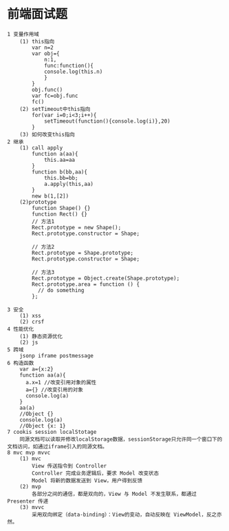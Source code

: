 # 前端面试题
	1 变量作用域
		(1) this指向
			var n=2
			var obj={
				n:1,
				func:function(){
				console.log(this.n)
				}
			}
			obj.func()
			var fc=obj.func
			fc()
		(2) setTimeout中this指向
			for(var i=0;i<3;i++){
				setTimeout(function(){console.log(i)},20)
			}
		(3) 如何改变this指向
	2 继承
		(1) call apply
			function a(aa){
				this.aa=aa
			}
			function b(bb,aa){
				this.bb=bb;
				a.apply(this,aa)
			}
			new b(1,[2])
		(2)prototype
			function Shape() {}
			function Rect() {}
			// 方法1
			Rect.prototype = new Shape();
			Rect.prototype.constructor = Shape;
			
			// 方法2
			Rect.prototype = Shape.prototype;
			Rect.prototype.constructor = Shape;
			
			// 方法3
			Rect.prototype = Object.create(Shape.prototype);
			Rect.prototype.area = function () {
			  // do something
			};

	3 安全
		(1) xss
		(2) crsf
	4 性能优化
		(1) 静态资源优化
		(2) js
	5 跨域
		jsonp iframe postmessage
	6 构造函数
		var a={x:2}
		function aa(a){
		  a.x=1 //改变引用对象的属性
		  a={} //改变引用的对象
		  console.log(a)
		}
		aa(a)
		//Object {}
		console.log(a)
		//Object {x: 1}
	7 cookis session localStotage
		同源文档可以读取并修改localStorage数据，sessionStorage只允许同一个窗口下的文档访问，如通过iframe引入的同源文档。
	8 mvc mvp mvvc
		(1) mvc
			View 传送指令到 Controller
			Controller 完成业务逻辑后，要求 Model 改变状态
			Model 将新的数据发送到 View，用户得到反馈
		(2) mvp
			各部分之间的通信，都是双向的，View 与 Model 不发生联系，都通过 Presenter 传递
		(3) mvvc
			采用双向绑定（data-binding）：View的变动，自动反映在 ViewModel，反之亦然。
